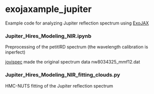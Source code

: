 # exojaxample_jupiter
Example code for analyzing Jupiter reflection spectrum using [ExoJAX](https://github.com/HajimeKawahara/exojax)

### Jupiter_Hires_Modeling_NIR.ipynb

Preprocessing of the petitIRD spectrum (the wavelength calibration is inperfect)

[jovispec](https://github.com/HajimeKawahara/jovispec/) made the original spectrum data nw8034325_mmf12.dat

### Jupiter_Hires_Modeling_NIR_fitting_clouds.py

HMC-NUTS fitting of the Jupiter reflection spectrum
